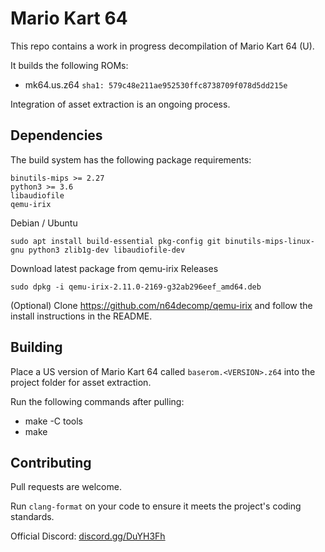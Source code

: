 # Mario Kart 64

This repo contains a work in progress decompilation of Mario Kart 64 (U).

It builds the following ROMs:

* mk64.us.z64 `sha1: 579c48e211ae952530ffc8738709f078d5dd215e`

Integration of asset extraction is an ongoing process.

## Dependencies

The build system has the following package requirements:

    binutils-mips >= 2.27
    python3 >= 3.6
    libaudiofile
    qemu-irix

Debian / Ubuntu
```
sudo apt install build-essential pkg-config git binutils-mips-linux-gnu python3 zlib1g-dev libaudiofile-dev
```

Download latest package from qemu-irix Releases

`sudo dpkg -i qemu-irix-2.11.0-2169-g32ab296eef_amd64.deb`

(Optional) Clone https://github.com/n64decomp/qemu-irix and follow the install instructions in the README.

## Building

Place a US version of Mario Kart 64 called `baserom.<VERSION>.z64` into the project folder for asset extraction.

Run the following commands after pulling:

* make -C tools
* make

## Contributing


Pull requests are welcome.

Run `clang-format` on your code to ensure it meets the project's coding standards.

Official Discord: [discord.gg/DuYH3Fh](https://discord.gg/DuYH3Fh)
